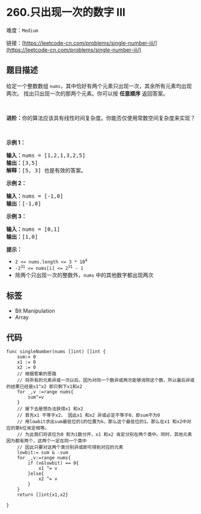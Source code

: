 # 260.只出现一次的数字 III

难度：`Medium`

 链接：[https://leetcode-cn.com/problems/single-number-iii/](https://leetcode-cn.com/problems/single-number-iii/)

## 题目描述

<p>给定一个整数数组 <code>nums</code>，其中恰好有两个元素只出现一次，其余所有元素均出现两次。 找出只出现一次的那两个元素。你可以按 <strong>任意顺序</strong> 返回答案。</p>

<p> </p>

<p><strong>进阶：</strong>你的算法应该具有线性时间复杂度。你能否仅使用常数空间复杂度来实现？</p>

<p> </p>

<p><strong>示例 1：</strong></p>

<pre>
<strong>输入：</strong>nums = [1,2,1,3,2,5]
<strong>输出：</strong>[3,5]
<strong>解释：</strong>[5, 3] 也是有效的答案。
</pre>

<p><strong>示例 2：</strong></p>

<pre>
<strong>输入：</strong>nums = [-1,0]
<strong>输出：</strong>[-1,0]
</pre>

<p><strong>示例 3：</strong></p>

<pre>
<strong>输入：</strong>nums = [0,1]
<strong>输出：</strong>[1,0]
</pre>

<p><strong>提示：</strong></p>

<ul>
	<li><code>2 <= nums.length <= 3 * 10<sup>4</sup></code></li>
	<li><code>-2<sup>31</sup> <= nums[i] <= 2<sup>31</sup> - 1</code></li>
	<li>除两个只出现一次的整数外，<code>nums</code> 中的其他数字都出现两次</li>
</ul>

## 标签

 - Bit Manipulation 
 - Array 

## 代码

```golang
func singleNumber(nums []int) []int {
    sum:= 0
    x1 := 0
    x2 := 0
    // 根据答案的思路
    // 将所有的元素异或一次以后，因为对同一个数异或两次能够消除这个数，所以最后异或的结果已经是x1^x2 即只剩下x1和x2
    for _,v :=range nums{
        sum^=v
    }
    // 接下去是想办法获得x1 和x2
    // 首先x1 不等于x2， 因此x1 和x2 异或必定不等于0，即sum不为0
    // 用lowbit求出sum最低位的1的位置为k，那么这个最低位的1。那么在x1 和x2中对应的第k位肯定相等。
    // 为此我们将该位为0 和为1数分开，x1 和x2 肯定分别在两个类中。同时，其他元素因为都有两个，这两个一定在同一个类中
    // 因此只要对这两个类分别异或即可得到对应的元素
    lowbit:= sum & -sum
    for _,v:=range nums{
        if (v&lowbit) == 0{
            x1 ^= v
        }else{
            x2 ^= v
        }
    }
    return []int{x1,x2}

}
```